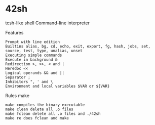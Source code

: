 # 42sh

tcsh-like shell
Command-line interpreter

Features

    Prompt with line edition
    Builtins alias, bg, cd, echo, exit, export, fg, hash, jobs, set, source, test, type, unalias, unset
    Executing simple commands
    Execute in background &
    Redirection >, >>, < and |
    Heredoc <<
    Logical operands && and ||
    Separator ;
    Inhibitors ", ' and \
    Environment and local variables $VAR or ${VAR}

Rules make

    make compiles the binary executable
    make clean delete all .o files
    make fclean delete all .o files and ./42sh
    make re does fclean and make
